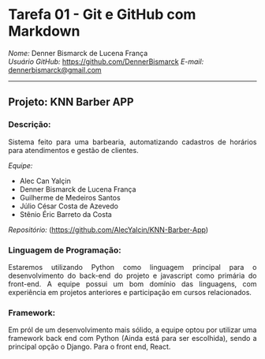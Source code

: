 # Tarefa 01 - Git e GitHub com Markdown

*Nome:* Denner Bismarck de Lucena França  
*Usuário GitHub:* https://github.com/DennerBismarck 
*E-mail:* dennerbismarck@gmail.com

---

## Projeto: KNN Barber APP

### Descrição:

<div style="text-align: justify">
Sistema feito para uma barbearia, automatizando cadastros de horários para atendimentos e gestão de clientes.

</div>

_Equipe:_
- Alec Can Yalçin
- Denner Bismarck de Lucena França
- Guilherme de Medeiros Santos
- Júlio César Costa de Azevedo
- Stênio Éric Barreto da Costa

_Repositório:_
(https://github.com/AlecYalcin/KNN-Barber-App)

### Linguagem de Programação:
<div style="text-align: justify">
Estaremos utilizando Python como linguagem principal para o desenvolvimento do back-end do projeto e javascript como primária do front-end. A equipe possui um bom domínio das linguagens, com experiência em projetos anteriores e participação em cursos relacionados.
</div>

### Framework:
<div style="text-align: justify">
Em pról de um desenvolvimento mais sólido, a equipe optou por utilizar uma framework back end com Python (Ainda está para ser escolhida), sendo a principal opção o Django. Para o front end, React.
</div>

